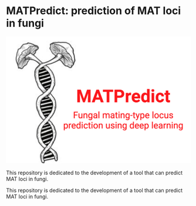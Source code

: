 # MATPredict: prediction of MAT loci in fungi
![Logo](logo.png)

This repository is dedicated to the development of a tool that can predict MAT loci in fungi.

This repository is dedicated to the development of a tool that can predict MAT loci in fungi.
